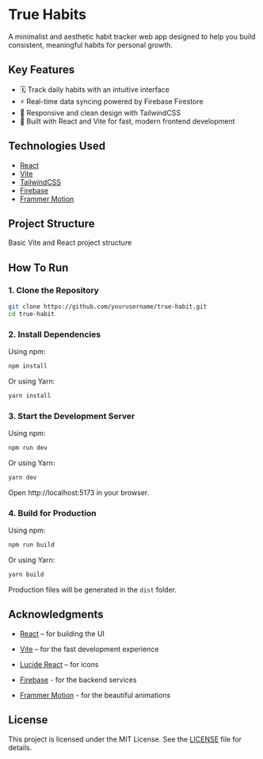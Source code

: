 # True Habits

A minimalist and aesthetic habit tracker web app designed to help you build consistent, meaningful habits for personal growth.

## Key Features

- 🗓️ Track daily habits with an intuitive interface
- ⚡ Real-time data syncing powered by Firebase Firestore
- 📱 Responsive and clean design with TailwindCSS
- 🚀 Built with React and Vite for fast, modern frontend development

## Technologies Used

- [React](https://reactjs.org/)
- [Vite](https://vitejs.dev/)
- [TailwindCSS](https://tailwindcss.com/)
- [Firebase](https://firebase.google.com/)
- [Frammer Motion](https://motion.dev/)

## Project Structure

Basic Vite and React project structure

## How To Run

### 1. Clone the Repository

```bash
git clone https://github.com/yourusername/true-habit.git
cd true-habit
```

### 2. Install Dependencies

Using npm:

```bash
npm install
```

Or using Yarn:

```bash
yarn install
```

### 3. Start the Development Server

Using npm:

```bash
npm run dev
```

Or using Yarn:

```bash
yarn dev
```

Open http://localhost:5173 in your browser.

### 4. Build for Production

Using npm:

```bash
npm run build
```

Or using Yarn:

```bash
yarn build
```

Production files will be generated in the `dist` folder.

## Acknowledgments

- [React](https://reactjs.org/) – for building the UI
- [Vite](https://vitejs.dev/) – for the fast development experience
- [Lucide React](https://lucide.dev/) – for icons
- [Firebase](https://firebase.google.com/) - for the backend services

- [Frammer Motion](https://motion.dev/) - for the beautiful animations

## License

This project is licensed under the MIT License. See the [LICENSE](LICENSE) file for details.
